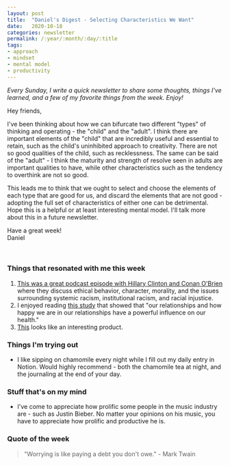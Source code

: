 ```yaml
---
layout: post
title:  "Daniel's Digest - Selecting Characteristics We Want"
date:   2020-10-18
categories: newsletter
permalink: /:year/:month/:day/:title
tags:
- approach
- mindset
- mental model
- productivity
---
```


*Every Sunday, I write a quick newsletter to share some thoughts, things I've learned, and a few of my favorite things from the week. Enjoy!*

Hey friends,

I've been thinking about how we can bifurcate two different "types" of thinking and operating - the "child" and the "adult". I think there are important elements of the "child" that are incredibly useful and essential to retain, such as the child's uninhibited approach to creativity. There are not so good qualities of the child, such as recklessness. The same can be said of the "adult" - I think the maturity and strength of resolve seen in adults are important qualities to have, while other characteristics such as the tendency to overthink are not so good.

This leads me to think that we ought to select and choose the elements of each type that are good for us, and discard the elements that are not good - adopting the full set of characteristics of either one can be detrimental. Hope this is a helpful or at least interesting mental model. I'll talk more about this in a future newsletter.

Have a great week!\
Daniel

<br>

### Things that resonated with me this week

1. [This was a great podcast episode with Hillary Clinton and Conan O'Brien](https://podcasts.apple.com/us/podcast/hillary-clinton-returns/id1438054347?i=1000494675684) where they discuss ethical behavior, character, morality, and the issues surrounding systemic racism, institutional racism, and racial injustice.
2. I enjoyed reading [this study](https://news.harvard.edu/gazette/story/2017/04/over-nearly-80-years-harvard-study-has-been-showing-how-to-live-a-healthy-and-happy-life/) that showed that "our relationships and how happy we are in our relationships have a powerful influence on our health."
3. [This](https://markets.businessinsider.com/news/stocks/koda-movable-loft-tiny-home-available-us-customers-summer-2020-5-1029197049#the-windows-in-the-kitchen-as-well-as-the-upstairs-bedroom-can-open-to-let-in-fresh-air-14) looks like an interesting product.

### Things I'm trying out

- I like sipping on chamomile every night while I fill out my daily entry in Notion. Would highly recommend - both the chamomile tea at night, and the journaling at the end of your day.

### Stuff that's on my mind

- I've come to appreciate how prolific some people in the music industry are - such as Justin Bieber. No matter your opinions on his music, you have to appreciate how prolific and productive he is.

### Quote of the week

> "Worrying is like paying a debt you don't owe." - Mark Twain
